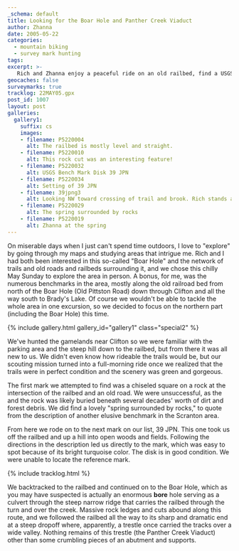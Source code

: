```yaml
---
_schema: default
title: Looking for the Boar Hole and Panther Creek Viaduct
author: Zhanna
date: 2005-05-22
categories:
  - mountain biking
  - survey mark hunting
tags:
excerpt: >- 
   Rich and Zhanna enjoy a peaceful ride on an old railbed, find a USGS bench mark, and come across the remnants of a grand old viaduct!
geocaches: false
surveymarks: true
tracklog: 22MAY05.gpx
post_id: 1007
layout: post           
galleries:
  gallery1:
    suffix: cs
    images: 
    - filename: P5220004
      alt: The railbed is mostly level and straight.   
    - filename: P5220010
      alt: This rock cut was an interesting feature!    
    - filename: P5220032
      alt: USGS Bench Mark Disk 39 JPN
    - filename: P5220034
      alt: Setting of 39 JPN     
    - filename: 39jpng3
      alt: Looking NW toward crossing of trail and brook. Rich stands at the crossing. 
    - filename: P5220029
      alt: The spring surrounded by rocks       
    - filename: P5220019
      alt: Zhanna at the spring                                                         
---      
```


On miserable days when I just can't spend time outdoors, I love to "explore" by going through my maps and studying areas that intrigue me. Rich and I had both been interested in this so-called "Boar Hole" and the network of trails and old roads and railbeds surrounding it, and we chose this chilly May Sunday to explore the area in person. A bonus, for me, was the numerous benchmarks in the area, mostly along the old railroad bed from north of the Boar Hole (Old Pittston Road) down through Clifton and all the way south to Brady's Lake. Of course we wouldn't be able to tackle the whole area in one excursion, so we decided to focus on the northern part (including the Boar Hole) this time.

{% include gallery.html gallery_id="gallery1" class="special2" %}

We've hunted the gamelands near Clifton so we were familiar with the parking area and the steep hill down to the railbed, but from there it was all new to us. We didn't even know how rideable the trails would be, but our scouting mission turned into a full-morning ride once we realized that the trails were in perfect condition and the scenery was green and gorgeous.

The first mark we attempted to find was a chiseled square on a rock at the intersection of the railbed and an old road. We were unsuccessful, as the and the rock was likely buried beneath several decades' worth of dirt and forest debris. We did find a lovely "spring surrounded by rocks," to quote from the description of another elusive benchmark in the Scranton area.

From here we rode on to the next mark on our list, 39 JPN. This one took us off the railbed and up a hill into open woods and fields. Following the directions in the description led us directly to the mark, which was easy to spot because of its bright turquoise color. The disk is in good condition. We were unable to locate the reference mark.

{% include tracklog.html %}

We backtracked to the railbed and continued on to the Boar Hole, which as you may have suspected is actually an enormous **bore** hole serving as a culvert through the steep narrow ridge that carries the railbed through the turn and over the creek. Massive rock ledges and cuts abound along this route, and we followed the railbed all the way to its sharp and dramatic end at a steep dropoff where, apparently, a trestle once carried the tracks over a wide valley. Nothing remains of this trestle (the Panther Creek Viaduct) other than some crumbling pieces of an abutment and supports.

